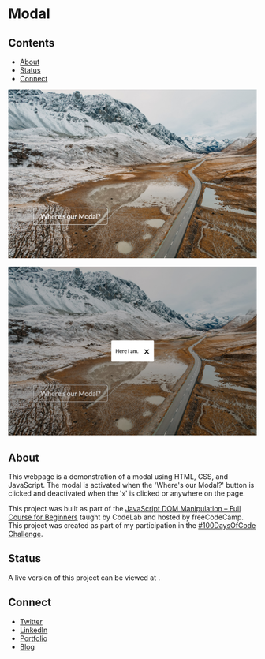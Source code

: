 # Modal

## Contents
- [About](#about)
- [Status](#status)
- [Connect](#connect)

![screenshot of the webpage without the modal](./modal-closed.png)

![screenshot of the webpage with the modal](./modal-open.png)

## About
This webpage is a demonstration of a modal using HTML, CSS, and JavaScript. The modal is activated when the 'Where's our Modal?' button is clicked and deactivated when the '`x`' is clicked or anywhere on the page.

This project was built as part of the [JavaScript DOM Manipulation – Full Course for Beginners](https://youtu.be/5fb2aPlgoys) taught by CodeLab and hosted by freeCodeCamp. This project was created as part of my participation in the [#100DaysOfCode Challenge](https://github.com/ananfito/100-days-of-code).

## Status

A live version of this project can be viewed at .

## Connect

- [Twitter](https://twitter.com/wordsbyfifi)
- [LinkedIn](https://linkedin.com/in/anthonynanfito)
- [Portfolio](https://ananfito.github.io)
- [Blog](https://ananfito.hashnode.dev)
